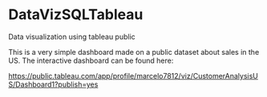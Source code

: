 # DataVizSQLTableau
Data visualization using tableau public

This is a very simple dashboard made on a public dataset about sales in the US. The interactive dashboard can be found here:

https://public.tableau.com/app/profile/marcelo7812/viz/CustomerAnalysisUS/Dashboard1?publish=yes
